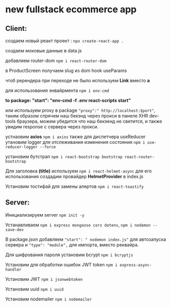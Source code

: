 # new fullstack ecommerce app 

## Client:
создаем новый реакт проект : `npx create-react-app .` 

создаем моковые данные в  data.js

добавляем router-dom `npm i react-router-dom`

в ProductScreen получаем slug из dom hook useParams

чтоб ререндера при переходе не было используем **Link** вместо **a** 

для использования энвайрмента `npm i env-cmd` 


**to package: "start": "env-cmd -f .env react-scripts start"**

или используем proxy в package `"proxy":" http://localhost:$port"`, таким образом спрячем наш бекэнд через прокси
в панеле XHR dev-tools браузера, можем убедится что наш бекэенд не светится, и также увидим response с сервера через прокси.
 
устнаовим **axios** `npm i axios`
также для диспетчера useReducer утановим logger для отслеживания изменения состояния `npm i use-reducer-logger --force`


установим бутстрап `npm i react-bootstrap bootstrap react-router-bootstrap`


Для заголовка **(title)** используем `npm i react-helmet-async` для его использования создадим провайдер **HelmetProvider** в index.js

Установим тостифай для замены алертов `npm i react-toastify`



## Server: 

Инициализируем server `npm init -y`

Устанавливаем `npm i express mongoose cors dotenv`, `npm i nodemon --save-dev`

В package.json добавляем `"start": " nodemon index.js"` для автозапуска сервера и `"type": "module",` для импорта, вместо реквайра.

Для шифрования пароля установим bcrypt `npm i bcryptjs`

Установим для обработки ошибок JWT token `npm i express-async-handler`

Установим JWT `npm i jsonwebtoken`

Установим uuid `npm i uuid`

Установим nodemailer `npm i nodemailer`


